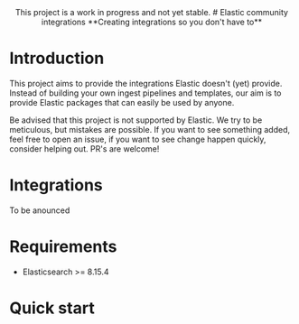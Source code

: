 <div align="center">
This project is a work in progress and not yet stable.
# Elastic community integrations
**Creating integrations so you don't have to**
</div>

# Introduction

This project aims to provide the integrations Elastic doesn't (yet) provide. Instead of building your own ingest pipelines and templates, our aim is to provide Elastic packages that can easily be used by anyone.

Be advised that this project is not supported by Elastic. We try to be meticulous, but mistakes are possible.
If you want to see something added, feel free to open an issue, if you want to see change happen quickly, consider helping out. PR's are welcome!

# Integrations

To be anounced

# Requirements

- Elasticsearch >= 8.15.4

# Quick start

 

